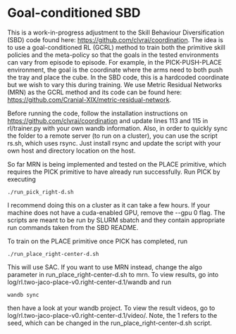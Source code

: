 # Goal-conditioned SBD

This is a work-in-progress adjustment to the Skill Behaviour Diversification (SBD) code found here: https://github.com/clvrai/coordination. The idea is to use a goal-conditioned RL (GCRL) method to train both the primitive skill policies and the meta-policy so that the goals in the tested environments can vary from episode to episode. For example, in the PICK-PUSH-PLACE environment, the goal is the coordinate where the arms need to both push the tray and place the cube. In the SBD code, this is a hardcoded coordinate but we wish to vary this during training. We use Metric Residual Networks (MRN) as the GCRL method and its code can be found here: https://github.com/Cranial-XIX/metric-residual-network.

Before running the code, follow the installation instructions on https://github.com/clvrai/coordination and update lines 113 and 115 in rl/trainer.py with your own wandb information. Also, in order to quickly sync the folder to a remote server (to run on a cluster), you can use the script rs.sh, which uses rsync. Just install rsync and update the script with your own host and directory location on the host.

So far MRN is being implemented and tested on the PLACE primitive, which requires the PICK primitive to have already run successfully. Run PICK by executing
```
./run_pick_right-d.sh
```
I recommend doing this on a cluster as it can take a few hours. If your machine does not have a cuda-enabled GPU, remove the --gpu 0 flag. The scripts are meant to be run by SLURM sbatch and they contain appropriate run commands taken from the SBD README.

To train on the PLACE primitive once PICK has completed, run

```
./run_place_right-center-d.sh
```

This will use SAC. If you want to use MRN instead, change the algo parameter in run_place_right-center-d.sh to mrn. To view results, go into log/rl.two-jaco-place-v0.right-center-d.1/wandb and run
```
wandb sync
```
then have a look at your wandb project. To view the result videos, go to log/rl.two-jaco-place-v0.right-center-d.1/video/. Note, the 1 refers to the seed, which can be changed in the run_place_right-center-d.sh script.
